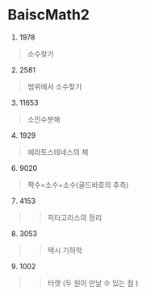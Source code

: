 #   BaiscMath2
1.  1978
>   소수찾기
2.  2581
> 범위에서 소수찾기
3.  11653
> 소인수분해
4.  1929
>   에라토스테네스의 체
6. 9020
>  짝수=소수+소수(골드바흐의 추측)
7. 4153
>>  피타고라스의 정리
8.  3053
>>  택시 기하학
9.  1002
>> 터렛 (두 원이 만날 수 있는 점 )